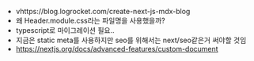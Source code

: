 - vhttps://blog.logrocket.com/create-next-js-mdx-blog
- 왜 Header.module.css라는 파일명을 사용했을까?
- typescript로 마이그레이션 필요..
- 지금은 static meta를 사용하지만 seo를 위해서는 next/seo같은거 써야할 것임
- https://nextjs.org/docs/advanced-features/custom-document
